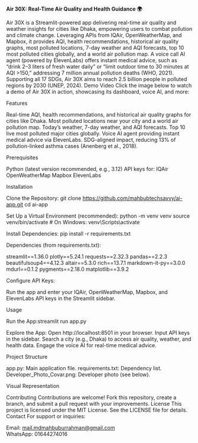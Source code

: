 **Air 30X: Real-Time Air Quality and Health Guidance 🌍**

Air 30X is a Streamlit-powered app delivering real-time air quality and weather insights for cities like Dhaka, empowering users to combat pollution and climate change. Leveraging APIs from IQAir, OpenWeatherMap, and Mapbox, it provides AQI, health recommendations, historical air quality graphs, most polluted locations, 7-day weather and AQI forecasts, top 10 most polluted cities globally, and a world air pollution map. A voice call AI agent (powered by ElevenLabs) offers instant medical advice, such as “drink 2–3 liters of fresh water daily” or “limit outdoor time to 30 minutes at AQI >150,” addressing 7 million annual pollution deaths (WHO, 2021). Supporting all 17 SDGs, Air 30X aims to reach 2.5 billion people in polluted regions by 2030 (UNEP, 2024).
Demo Video
Click the image below to watch a demo of Air 30X in action, showcasing its dashboard, voice AI, and more:

Features

Real-time AQI, health recommendations, and historical air quality graphs for cities like Dhaka.
Most polluted locations near your city and a world air pollution map.
Today’s weather, 7-day weather, and AQI forecasts.
Top 10 live most polluted major cities globally.
Voice AI agent providing instant medical advice via ElevenLabs.
SDG-aligned impact, reducing 13% of pollution-linked asthma cases (Anenberg et al., 2018).

Prerequisites

Python (latest version recommended, e.g., 3.12)
API keys for:
IQAir
OpenWeatherMap
Mapbox
ElevenLabs



Installation

Clone the Repository:
git clone https://github.com/mahbubtechsavvy/ai-app.git
cd ai-app


Set Up a Virtual Environment (recommended):
python -m venv venv
source venv/bin/activate  # On Windows: venv\Scripts\activate


Install Dependencies:
pip install -r requirements.txt

Dependencies (from requirements.txt):

streamlit==1.36.0
plotly==5.24.1
requests==2.32.3
pandas==2.2.3
beautifulsoup4==4.12.3
altair==5.3.0
rich==13.7.1
markdown-it-py==3.0.0
mdurl==0.1.2
pygments==2.18.0
matplotlib==3.9.2


Configure API Keys:

Run the app and enter your IQAir, OpenWeatherMap, Mapbox, and ElevenLabs API keys in the Streamlit sidebar.



Usage

Run the App:streamlit run app.py


Explore the App:
Open http://localhost:8501 in your browser.
Input API keys in the sidebar.
Search a city (e.g., Dhaka) to access air quality, weather, and health data.
Engage the voice AI for real-time medical advice.



Project Structure

app.py: Main application file.
requirements.txt: Dependency list.
Developer_Photo_Covar.png: Developer photo (see below).

Visual Representation

Contributing
Contributions are welcome! Fork this repository, create a branch, and submit a pull request with your improvements.
License
This project is licensed under the MIT License. See the LICENSE file for details.
Contact
For support or inquiries:  

Email: mail.mdmahbuburrahman@gmail.com  
WhatsApp: 01644274016

